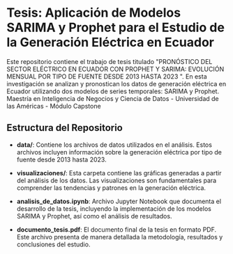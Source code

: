 # Tesis: Aplicación de Modelos SARIMA y Prophet para el Estudio de la Generación Eléctrica en Ecuador

Este repositorio contiene el trabajo de tesis titulado "PRONÓSTICO DEL SECTOR ELÉCTRICO EN ECUADOR CON PROPHET Y SARIMA: EVOLUCIÓN MENSUAL POR TIPO DE FUENTE DESDE 2013 HASTA 2023 ". En esta investigación se analizan y pronostican los datos de generación eléctrica en Ecuador utilizando dos modelos de series temporales: SARIMA y Prophet.
Maestría en Inteligencia de Negocios y Ciencia de Datos - Universidad de las Américas - Módulo Capstone

## Estructura del Repositorio

- **data/**: Contiene los archivos de datos utilizados en el análisis. Estos archivos incluyen información sobre la generación eléctrica por tipo de fuente desde 2013 hasta 2023.
  
- **visualizaciones/**: Esta carpeta contiene las gráficas generadas a partir del análisis de los datos. Las visualizaciones son fundamentales para comprender las tendencias y patrones en la generación eléctrica.

- **analisis_de_datos.ipynb**: Archivo Jupyter Notebook que documenta el desarrollo de la tesis, incluyendo la implementación de los modelos SARIMA y Prophet, así como el análisis de resultados.

- **documento_tesis.pdf**: El documento final de la tesis en formato PDF. Este archivo presenta de manera detallada la metodología, resultados y conclusiones del estudio.



